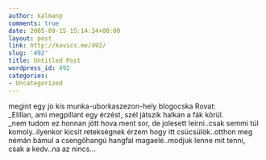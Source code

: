 ```yaml
---
author: kalmanp
comments: true
date: 2005-09-15 15:14:24+00:00
layout: post
link: http://kavics.me/492/
slug: '492'
title: Untitled Post
wordpress_id: 492
categories:
- Uncategorized
---
```


megint egy jo kis munka-uborkaszezon-hely blogocska Rovat:  
_Elillan, ami megpillant egy érzést, szél játszik halkan a fák körül.  
_nem tudom ez honnan jött hova ment sor, de jolesett leírni..csak semmi túl komoly..ilyenkor kicsit retekségnek érzem hogy itt csücsülök..otthon meg némán bámul a csengőhangú hangfal magaelé..modjuk lenne mit tenni, csak a kedv..na az nincs...

